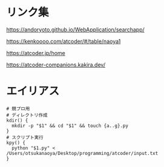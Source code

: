 # リンク集
https://andoryoto.github.io/WebApplication/searchapp/

https://kenkoooo.com/atcoder/#/table/naoya1

https://atcoder.jp/home

https://atcoder-companions.kakira.dev/


# エイリアス
```.zshrc
# 競プロ用
# ディレクトリ作成
kdir() {
  mkdir -p "$1" && cd "$1" && touch {a..g}.py
}
# スクリプト実行
kpy() {
  python "$1.py" < /Users/otsukanaoya/Desktop/programming/atcoder/input.txt
}
```

